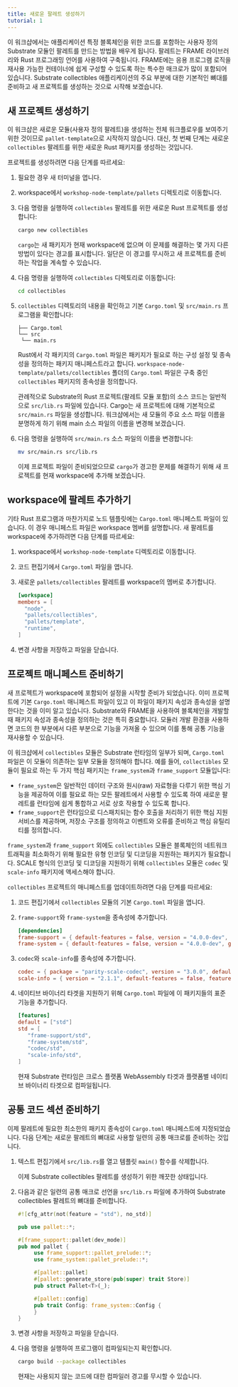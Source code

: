 ```yaml
---
title: 새로운 팔레트 생성하기
tutorial: 1
---
```


이 워크샵에서는 애플리케이션 특정 블록체인을 위한 코드를 포함하는 사용자 정의 Substrate 모듈인 팔레트를 만드는 방법을 배우게 됩니다.
팔레트는 FRAME 라이브러리와 Rust 프로그래밍 언어를 사용하여 구축됩니다.
FRAME에는 응용 프로그램 로직을 재사용 가능한 컨테이너에 쉽게 구성할 수 있도록 하는 특수한 매크로가 많이 포함되어 있습니다.
Substrate collectibles 애플리케이션의 주요 부분에 대한 기본적인 뼈대를 준비하고 새 프로젝트를 생성하는 것으로 시작해 보겠습니다.

## 새 프로젝트 생성하기

이 워크샵은 새로운 모듈(사용자 정의 팔레트)을 생성하는 전체 워크플로우를 보여주기 위한 것이므로 `pallet-template`으로 시작하지 않습니다.
대신, 첫 번째 단계는 새로운 `collectibles` 팔레트를 위한 새로운 Rust 패키지를 생성하는 것입니다.

프로젝트를 생성하려면 다음 단계를 따르세요:

1. 필요한 경우 새 터미널을 엽니다.

2. workspace에서 `workshop-node-template/pallets` 디렉토리로 이동합니다.

3. 다음 명령을 실행하여 `collectibles` 팔레트를 위한 새로운 Rust 프로젝트를 생성합니다:

   ```bash
   cargo new collectibles
   ```

   `cargo`는 새 패키지가 현재 workspace에 없으며 이 문제를 해결하는 몇 가지 다른 방법이 있다는 경고를 표시합니다.
   일단은 이 경고를 무시하고 새 프로젝트를 준비하는 작업을 계속할 수 있습니다.

4. 다음 명령을 실행하여 `collectibles` 디렉토리로 이동합니다:

   ```bash
   cd collectibles
   ```

5. `collectibles` 디렉토리의 내용을 확인하고 기본 `Cargo.toml` 및 `src/main.rs` 프로그램을 확인합니다:

   ```text
   ├── Cargo.toml
   └── src
    └── main.rs
   ```

   Rust에서 각 패키지의 `Cargo.toml` 파일은 패키지가 필요로 하는 구성 설정 및 종속성을 정의하는 패키지 매니페스트라고 합니다.
   `workspace-node-template/pallets/collectibles` 폴더의 `Cargo.toml` 파일은 구축 중인 `collectibles` 패키지의 종속성을 정의합니다.

   관례적으로 Substrate의 Rust 프로젝트(팔레트 모듈 포함)의 소스 코드는 일반적으로 `src/lib.rs` 파일에 있습니다.
   Cargo는 새 프로젝트에 대해 기본적으로 `src/main.rs` 파일을 생성합니다.
   워크샵에서는 새 모듈의 주요 소스 파일 이름을 분명하게 하기 위해 main 소스 파일의 이름을 변경해 보겠습니다.

6. 다음 명령을 실행하여 `src/main.rs` 소스 파일의 이름을 변경합니다:

   ```bash
   mv src/main.rs src/lib.rs
   ```

   이제 프로젝트 파일이 준비되었으므로 `cargo`가 경고한 문제를 해결하기 위해 새 프로젝트를 현재 workspace에 추가해 보겠습니다.

## workspace에 팔레트 추가하기

기타 Rust 프로그램과 마찬가지로 노드 템플릿에는 `Cargo.toml` 매니페스트 파일이 있습니다.
이 경우 매니페스트 파일은 workspace 멤버를 설명합니다.
새 팔레트를 workspace에 추가하려면 다음 단계를 따르세요:

1. workspace에서 `workshop-node-template` 디렉토리로 이동합니다.

2. 코드 편집기에서 `Cargo.toml` 파일을 엽니다.

3. 새로운 `pallets/collectibles` 팔레트를 workspace의 멤버로 추가합니다.

   ```toml
   [workspace]
   members = [
     "node",
     "pallets/collectibles",
     "pallets/template",
     "runtime",
   ]
   ```

4. 변경 사항을 저장하고 파일을 닫습니다.

## 프로젝트 매니페스트 준비하기

새 프로젝트가 workspace에 포함되어 설정을 시작할 준비가 되었습니다.
이미 프로젝트에 기본 `Cargo.toml` 매니페스트 파일이 있고 이 파일이 패키지 속성과 종속성을 설명한다는 것을 이미 알고 있습니다.
Substrate와 FRAME을 사용하여 블록체인을 개발할 때 패키지 속성과 종속성을 정의하는 것은 특히 중요합니다.
모듈러 개발 환경을 사용하면 코드의 한 부분에서 다른 부분으로 기능을 가져올 수 있으며 이를 통해 공통 기능을 재사용할 수 있습니다.

이 워크샵에서 `collectibles` 모듈은 Substrate 런타임의 일부가 되며, `Cargo.toml` 파일은 이 모듈이 의존하는 일부 모듈을 정의해야 합니다.
예를 들어, `collectibles` 모듈이 필요로 하는 두 가지 핵심 패키지는 `frame_system`과 `frame_support` 모듈입니다:

- `frame_system`은 일반적인 데이터 구조와 원시(raw) 자료형을 다루기 위한 핵심 기능을 제공하여 이를 필요로 하는 모든 팔레트에서 사용할 수 있도록 하여 새로운 팔레트를 런타임에 쉽게 통합하고 서로 상호 작용할 수 있도록 합니다.
- `frame_support`은 런타임으로 디스패치되는 함수 호출을 처리하기 위한 핵심 지원 서비스를 제공하며, 저장소 구조를 정의하고 이벤트와 오류를 준비하고 핵심 유틸리티를 정의합니다.

`frame_system`과 `frame_support` 외에도 `collectibles` 모듈은 블록체인의 네트워크 트래픽을 최소화하기 위해 필요한 유형 인코딩 및 디코딩을 지원하는 패키지가 필요합니다.
SCALE 형식의 인코딩 및 디코딩을 지원하기 위해 `collectibles` 모듈은 `codec` 및 `scale-info` 패키지에 액세스해야 합니다.

`collectibles` 프로젝트의 매니페스트를 업데이트하려면 다음 단계를 따르세요:

1. 코드 편집기에서 `collectibles` 모듈의 기본 `Cargo.toml` 파일을 엽니다.

2. `frame-support`와 `frame-system`을 종속성에 추가합니다.

   ```toml
   [dependencies]
   frame-support = { default-features = false, version = "4.0.0-dev", git = "https://github.com/paritytech/polkadot-sdk.git", branch = "polkadot-v1.0.0"}
   frame-system = { default-features = false, version = "4.0.0-dev", git = "https://github.com/paritytech/polkadot-sdk.git", branch = "polkadot-v1.0.0" }
   ```

3. `codec`와 `scale-info`를 종속성에 추가합니다.

   ```toml
   codec = { package = "parity-scale-codec", version = "3.0.0", default-features = false, features = ["derive",] }
   scale-info = { version = "2.1.1", default-features = false, features = ["derive"] }
   ```

4. 네이티브 바이너리 타겟을 지원하기 위해 `Cargo.toml` 파일에 이 패키지들의 표준 기능을 추가합니다.

   ```toml
   [features]
   default = ["std"]
   std = [
      "frame-support/std",
      "frame-system/std",
      "codec/std",
      "scale-info/std",
   ]
   ```

   현재 Substrate 런타임은 크로스 플랫폼 WebAssembly 타겟과 플랫폼별 네이티브 바이너리 타겟으로 컴파일됩니다.

## 공통 코드 섹션 준비하기

이제 팔레트에 필요한 최소한의 패키지 종속성이 `Cargo.toml` 매니페스트에 지정되었습니다.
다음 단계는 새로운 팔레트의 뼈대로 사용할 일련의 공통 매크로를 준비하는 것입니다.

1. 텍스트 편집기에서 `src/lib.rs`를 열고 템플릿 `main()` 함수를 삭제합니다.

   이제 Substrate collectibles 팔레트를 생성하기 위한 깨끗한 상태입니다.

2. 다음과 같은 일련의 공통 매크로 선언을 `src/lib.rs` 파일에 추가하여 Substrate collectibles 팔레트의 뼈대를 준비합니다.

   ```rust
   #![cfg_attr(not(feature = "std"), no_std)]
   
   pub use pallet::*;
   
   #[frame_support::pallet(dev_mode)]
   pub mod pallet {
        use frame_support::pallet_prelude::*;
        use frame_system::pallet_prelude::*;

        #[pallet::pallet]
        #[pallet::generate_store(pub(super) trait Store)]
        pub struct Pallet<T>(_);

        #[pallet::config]
        pub trait Config: frame_system::Config {
        }
   }
   ```

3. 변경 사항을 저장하고 파일을 닫습니다.

1. 다음 명령을 실행하여 프로그램이 컴파일되는지 확인합니다.

   ```bash
   cargo build --package collectibles
   ```

   현재는 사용되지 않는 코드에 대한 컴파일러 경고를 무시할 수 있습니다.